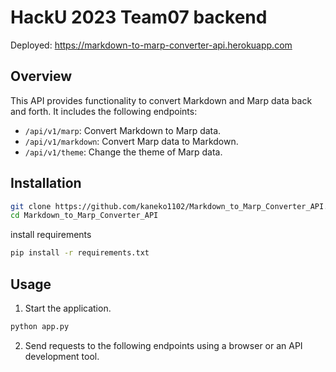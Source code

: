 # HackU 2023 Team07 backend

Deployed: https://markdown-to-marp-converter-api.herokuapp.com

## Overview

This API provides functionality to convert Markdown and Marp data back and forth. It includes the following endpoints:

- `/api/v1/marp`: Convert Markdown to Marp data.
- `/api/v1/markdown`: Convert Marp data to Markdown.
- `/api/v1/theme`: Change the theme of Marp data.

## Installation

```bash
git clone https://github.com/kaneko1102/Markdown_to_Marp_Converter_API.git
cd Markdown_to_Marp_Converter_API
```

install requirements

```bash
pip install -r requirements.txt
```

## Usage

1. Start the application.

```bash
python app.py
```

2. Send requests to the following endpoints using a browser or an API development tool.


